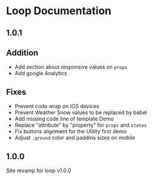 # Loop Documentation

## 1.0.1

## Addition
- Add section about responsive values on `props`
- Add google Analytics

## Fixes
- Prevent code wrap on IOS devices
- Prevent Weather Snow values to be replaced by babel
- Add missing code line of template Demo
- Replace "attribute" by "property" for `props` and `states`
- Fix buttons alignment for the Utility first demo
- Adjust `.ground` color and paddins sizes on mobile

## 1.0.0
Site revamp for loop v1.0.0